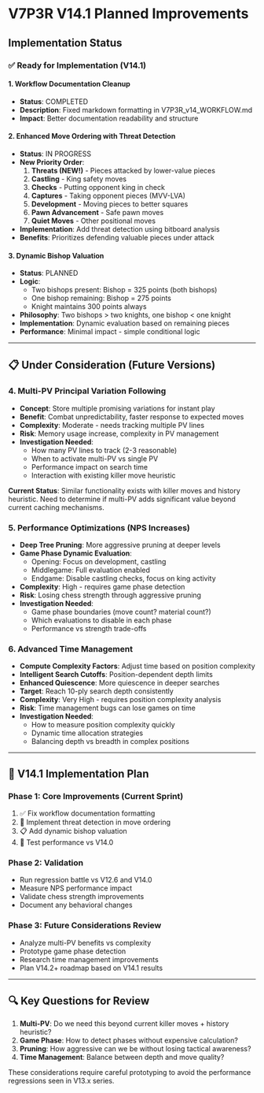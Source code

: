 # V7P3R V14.1 Planned Improvements

## Implementation Status

### ✅ Ready for Implementation (V14.1)

#### 1. Workflow Documentation Cleanup
- **Status**: COMPLETED
- **Description**: Fixed markdown formatting in V7P3R_v14_WORKFLOW.md
- **Impact**: Better documentation readability and structure

#### 2. Enhanced Move Ordering with Threat Detection
- **Status**: IN PROGRESS
- **New Priority Order**:
  1. **Threats (NEW!)** - Pieces attacked by lower-value pieces
  2. **Castling** - King safety moves
  3. **Checks** - Putting opponent king in check
  4. **Captures** - Taking opponent pieces (MVV-LVA)
  5. **Development** - Moving pieces to better squares
  6. **Pawn Advancement** - Safe pawn moves
  7. **Quiet Moves** - Other positional moves
- **Implementation**: Add threat detection using bitboard analysis
- **Benefits**: Prioritizes defending valuable pieces under attack

#### 3. Dynamic Bishop Valuation
- **Status**: PLANNED
- **Logic**: 
  - Two bishops present: Bishop = 325 points (both bishops)
  - One bishop remaining: Bishop = 275 points
  - Knight maintains 300 points always
- **Philosophy**: Two bishops > two knights, one bishop < one knight
- **Implementation**: Dynamic evaluation based on remaining pieces
- **Performance**: Minimal impact - simple conditional logic

---

## 📋 Under Consideration (Future Versions)

### 4. Multi-PV Principal Variation Following
- **Concept**: Store multiple promising variations for instant play
- **Benefit**: Combat unpredictability, faster response to expected moves
- **Complexity**: Moderate - needs tracking multiple PV lines
- **Risk**: Memory usage increase, complexity in PV management
- **Investigation Needed**:
  - How many PV lines to track (2-3 reasonable)
  - When to activate multi-PV vs single PV
  - Performance impact on search time
  - Interaction with existing killer move heuristic

**Current Status**: Similar functionality exists with killer moves and history heuristic. Need to determine if multi-PV adds significant value beyond current caching mechanisms.

### 5. Performance Optimizations (NPS Increases)
- **Deep Tree Pruning**: More aggressive pruning at deeper levels
- **Game Phase Dynamic Evaluation**: 
  - Opening: Focus on development, castling
  - Middlegame: Full evaluation enabled
  - Endgame: Disable castling checks, focus on king activity
- **Complexity**: High - requires game phase detection
- **Risk**: Losing chess strength through aggressive pruning
- **Investigation Needed**:
  - Game phase boundaries (move count? material count?)
  - Which evaluations to disable in each phase
  - Performance vs strength trade-offs

### 6. Advanced Time Management
- **Compute Complexity Factors**: Adjust time based on position complexity
- **Intelligent Search Cutoffs**: Position-dependent depth limits
- **Enhanced Quiescence**: More quiescence in deeper searches
- **Target**: Reach 10-ply search depth consistently
- **Complexity**: Very High - requires position complexity analysis
- **Risk**: Time management bugs can lose games on time
- **Investigation Needed**:
  - How to measure position complexity quickly
  - Dynamic time allocation strategies
  - Balancing depth vs breadth in complex positions

---

## 🎯 V14.1 Implementation Plan

### Phase 1: Core Improvements (Current Sprint)
1. ✅ Fix workflow documentation formatting
2. 🔄 Implement threat detection in move ordering
3. 📋 Add dynamic bishop valuation
4. 🧪 Test performance vs V14.0

### Phase 2: Validation
- Run regression battle vs V12.6 and V14.0
- Measure NPS performance impact
- Validate chess strength improvements
- Document any behavioral changes

### Phase 3: Future Considerations Review
- Analyze multi-PV benefits vs complexity
- Prototype game phase detection
- Research time management improvements
- Plan V14.2+ roadmap based on V14.1 results

---

## 🔍 Key Questions for Review

1. **Multi-PV**: Do we need this beyond current killer moves + history heuristic?
2. **Game Phase**: How to detect phases without expensive calculation?
3. **Pruning**: How aggressive can we be without losing tactical awareness?
4. **Time Management**: Balance between depth and move quality?

These considerations require careful prototyping to avoid the performance regressions seen in V13.x series.